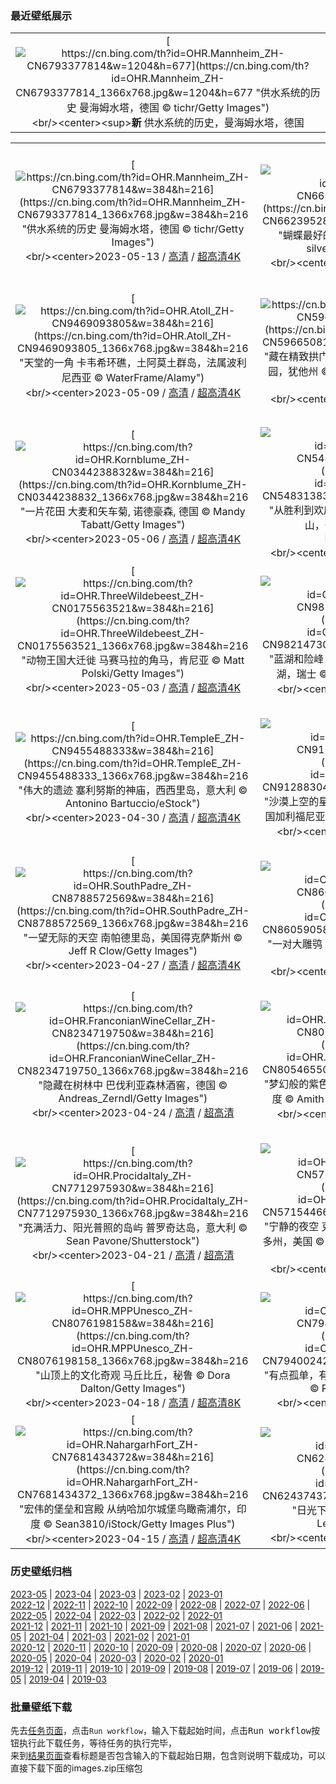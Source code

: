 ### 最近壁纸展示
||
|:---:|
|[![https://cn.bing.com/th?id=OHR.Mannheim_ZH-CN6793377814&w=1204&h=677](https://cn.bing.com/th?id=OHR.Mannheim_ZH-CN6793377814_1366x768.jpg&w=1204&h=677 "供水系统的历史&#10;曼海姆水塔，德国&#10;© tichr/Getty Images")](https://cn.bing.com/search?q=%e6%9b%bc%e6%b5%b7%e5%a7%86%e5%b8%82&form=hpcapt&mkt=zh-cn&filters=HpDate:"20230512_1600")<br/><center><sup>**新**</sup>&nbsp;供水系统的历史，曼海姆水塔，德国<center/>|

||||
|:---:|:---:|:---:|
|[![https://cn.bing.com/th?id=OHR.Mannheim_ZH-CN6793377814&w=384&h=216](https://cn.bing.com/th?id=OHR.Mannheim_ZH-CN6793377814_1366x768.jpg&w=384&h=216 "供水系统的历史&#10;曼海姆水塔，德国&#10;© tichr/Getty Images")](https://cn.bing.com/search?q=%e6%9b%bc%e6%b5%b7%e5%a7%86%e5%b8%82&form=hpcapt&mkt=zh-cn&filters=HpDate:"20230512_1600")<br/><center>2023-05-13 / [高清](https://cn.bing.com/th?id=OHR.Mannheim_ZH-CN6793377814_1920x1200.jpg&w=1920&h=1200) / [超高清4K](https://cn.bing.com/th?id=OHR.Mannheim_ZH-CN6793377814_UHD.jpg&w=3840&h=2160)<center/>|[![https://cn.bing.com/th?id=OHR.WildLupine_ZH-CN6623952879&w=384&h=216](https://cn.bing.com/th?id=OHR.WildLupine_ZH-CN6623952879_1366x768.jpg&w=384&h=216 "蝴蝶最好的朋友&#10;紫色和蓝色的野生羽扇豆&#10;© silverjohn/Getty Images Plus")](https://cn.bing.com/search?q=%e9%87%8e%e7%94%9f%e7%be%bd%e6%89%87%e8%b1%86&form=hpcapt&mkt=zh-cn&filters=HpDate:"20230511_1600")<br/><center>2023-05-12 / [高清](https://cn.bing.com/th?id=OHR.WildLupine_ZH-CN6623952879_1920x1200.jpg&w=1920&h=1200) / [超高清4K](https://cn.bing.com/th?id=OHR.WildLupine_ZH-CN6623952879_UHD.jpg&w=3840&h=2160)<center/>|[![https://cn.bing.com/th?id=OHR.CordouanLighthouse_ZH-CN6267155218&w=384&h=216](https://cn.bing.com/th?id=OHR.CordouanLighthouse_ZH-CN6267155218_1366x768.jpg&w=384&h=216 "金光中的灯塔&#10;科尔杜昂灯塔，罗扬市，夏朗德省，法国&#10;© FRTimelapse/Getty Images")](https://cn.bing.com/search?q=%e7%a7%91%e5%b0%94%e6%9d%9c%e6%98%82%e7%81%af%e5%a1%94&form=hpcapt&mkt=zh-cn&filters=HpDate:"20230509_1600")<br/><center>2023-05-10 / [高清](https://cn.bing.com/th?id=OHR.CordouanLighthouse_ZH-CN6267155218_1920x1200.jpg&w=1920&h=1200) / [超高清4K](https://cn.bing.com/th?id=OHR.CordouanLighthouse_ZH-CN6267155218_UHD.jpg&w=3840&h=2160)<center/>|
|[![https://cn.bing.com/th?id=OHR.Atoll_ZH-CN9469093805&w=384&h=216](https://cn.bing.com/th?id=OHR.Atoll_ZH-CN9469093805_1366x768.jpg&w=384&h=216 "天堂的一角&#10;卡韦希环礁，土阿莫土群岛，法属波利尼西亚&#10;© WaterFrame/Alamy")](https://cn.bing.com/search?q=%e5%8d%a1%e9%9f%a6%e5%b8%8c%e7%8e%af%e7%a4%81&form=hpcapt&mkt=zh-cn&filters=HpDate:"20230508_1600")<br/><center>2023-05-09 / [高清](https://cn.bing.com/th?id=OHR.Atoll_ZH-CN9469093805_1920x1200.jpg&w=1920&h=1200) / [超高清4K](https://cn.bing.com/th?id=OHR.Atoll_ZH-CN9469093805_UHD.jpg&w=3840&h=2160)<center/>|[![https://cn.bing.com/th?id=OHR.TheChaps_ZH-CN5966508162&w=384&h=216](https://cn.bing.com/th?id=OHR.TheChaps_ZH-CN5966508162_1366x768.jpg&w=384&h=216 "藏在精致拱门里的百年时光&#10;精致拱门，拱门国家公园，犹他州&#10;© Mark Brodkin Photography/Getty Images")](https://cn.bing.com/search?q=%e6%8b%b1%e9%97%a8%e5%9b%bd%e5%ae%b6%e5%85%ac%e5%9b%ad&form=hpcapt&mkt=zh-cn&filters=HpDate:"20230507_1600")<br/><center>2023-05-08 / [高清](https://cn.bing.com/th?id=OHR.TheChaps_ZH-CN5966508162_1920x1200.jpg&w=1920&h=1200) / [超高清4K](https://cn.bing.com/th?id=OHR.TheChaps_ZH-CN5966508162_UHD.jpg&w=3840&h=2160)<center/>|[![https://cn.bing.com/th?id=OHR.SealLaughing_ZH-CN5809094643&w=384&h=216](https://cn.bing.com/th?id=OHR.SealLaughing_ZH-CN5809094643_1366x768.jpg&w=384&h=216 "什么事这么好笑？&#10;海豹幼崽，伦迪岛，英国&#10;© Henley Spiers/Minden Pictures")](https://cn.bing.com/search?q=%e7%81%b0%e6%b5%b7%e8%b1%b9&form=hpcapt&mkt=zh-cn&filters=HpDate:"20230506_1600")<br/><center>2023-05-07 / [高清](https://cn.bing.com/th?id=OHR.SealLaughing_ZH-CN5809094643_1920x1200.jpg&w=1920&h=1200) / [超高清4K](https://cn.bing.com/th?id=OHR.SealLaughing_ZH-CN5809094643_UHD.jpg&w=3840&h=2160)<center/>|
|[![https://cn.bing.com/th?id=OHR.Kornblume_ZH-CN0344238832&w=384&h=216](https://cn.bing.com/th?id=OHR.Kornblume_ZH-CN0344238832_1366x768.jpg&w=384&h=216 "一片花田&#10;大麦和矢车菊, 诺德豪森, 德国&#10;© Mandy Tabatt/Getty Images")](https://cn.bing.com/search?q=%e7%9f%a2%e8%bd%a6%e8%8f%8a&form=hpcapt&mkt=zh-cn&filters=HpDate:"20230505_1600")<br/><center>2023-05-06 / [高清](https://cn.bing.com/th?id=OHR.Kornblume_ZH-CN0344238832_1920x1200.jpg&w=1920&h=1200) / [超高清4K](https://cn.bing.com/th?id=OHR.Kornblume_ZH-CN0344238832_UHD.jpg&w=3840&h=2160)<center/>|[![https://cn.bing.com/th?id=OHR.Popocatepetl_ZH-CN5483138337&w=384&h=216](https://cn.bing.com/th?id=OHR.Popocatepetl_ZH-CN5483138337_1366x768.jpg&w=384&h=216 "从胜利到欢庆&#10;普埃布拉天主堂和波波卡特佩特火山，普埃布拉，墨西哥&#10;© Radius Images/Shutterstock")](https://cn.bing.com/search?q=%e6%99%ae%e5%9f%83%e5%b8%83%e6%8b%89%e5%a4%a9%e4%b8%bb%e5%a0%82&form=hpcapt&mkt=zh-cn&filters=HpDate:"20230504_1600")<br/><center>2023-05-05 / [高清](https://cn.bing.com/th?id=OHR.Popocatepetl_ZH-CN5483138337_1920x1200.jpg&w=1920&h=1200) / [超高清4K](https://cn.bing.com/th?id=OHR.Popocatepetl_ZH-CN5483138337_UHD.jpg&w=3840&h=2160)<center/>|[![https://cn.bing.com/th?id=OHR.RebelBase_ZH-CN0484516261&w=384&h=216](https://cn.bing.com/th?id=OHR.RebelBase_ZH-CN0484516261_1366x768.jpg&w=384&h=216 "原力与你同在&#10;蒂卡尔的玛雅遗址，危地马拉&#10;© THP Creative/Getty Images")](https://cn.bing.com/search?q=%e8%92%82%e5%8d%a1%e5%b0%94%e7%9a%84%e7%8e%9b%e9%9b%85%e9%81%97%e5%9d%80&form=hpcapt&mkt=zh-cn&filters=HpDate:"20230503_1600")<br/><center>2023-05-04 / [高清](https://cn.bing.com/th?id=OHR.RebelBase_ZH-CN0484516261_1920x1200.jpg&w=1920&h=1200) / [超高清](https://cn.bing.com/th?id=OHR.RebelBase_ZH-CN0484516261_UHD.jpg)<center/>|
|[![https://cn.bing.com/th?id=OHR.ThreeWildebeest_ZH-CN0175563521&w=384&h=216](https://cn.bing.com/th?id=OHR.ThreeWildebeest_ZH-CN0175563521_1366x768.jpg&w=384&h=216 "动物王国大迁徙&#10;马赛马拉的角马，肯尼亚&#10;© Matt Polski/Getty Images")](https://cn.bing.com/search?q=%e8%a7%92%e9%a9%ac&form=hpcapt&mkt=zh-cn&filters=HpDate:"20230502_1600")<br/><center>2023-05-03 / [高清](https://cn.bing.com/th?id=OHR.ThreeWildebeest_ZH-CN0175563521_1920x1200.jpg&w=1920&h=1200) / [超高清4K](https://cn.bing.com/th?id=OHR.ThreeWildebeest_ZH-CN0175563521_UHD.jpg&w=3840&h=2160)<center/>|[![https://cn.bing.com/th?id=OHR.KlostersSerneus_ZH-CN9821473046&w=384&h=216](https://cn.bing.com/th?id=OHR.KlostersSerneus_ZH-CN9821473046_1366x768.jpg&w=384&h=216 "蓝湖和险峰&#10;阿尔卑斯山脉锡尔夫雷塔山的乔里森湖，瑞士&#10;© Florin Baumann/Getty Images")](https://cn.bing.com/search?q=%e9%94%a1%e5%b0%94%e5%a4%ab%e9%9b%b7%e5%a1%94%e5%b1%b1&form=hpcapt&mkt=zh-cn&filters=HpDate:"20230501_1600")<br/><center>2023-05-02 / [高清](https://cn.bing.com/th?id=OHR.KlostersSerneus_ZH-CN9821473046_1920x1200.jpg&w=1920&h=1200) / [超高清](https://cn.bing.com/th?id=OHR.KlostersSerneus_ZH-CN9821473046_UHD.jpg)<center/>|[![https://cn.bing.com/th?id=OHR.QuebecCityBridge_ZH-CN9618387961&w=384&h=216](https://cn.bing.com/th?id=OHR.QuebecCityBridge_ZH-CN9618387961_1366x768.jpg&w=384&h=216 "工程学杰作&#10;横跨圣劳伦斯河下游的魁北克大桥，加拿大&#10;© Ronald Santerre/Getty Images")](https://cn.bing.com/search?q=%e9%ad%81%e5%8c%97%e5%85%8b%e5%a4%a7%e6%a1%a5&form=hpcapt&mkt=zh-cn&filters=HpDate:"20230430_1600")<br/><center>2023-05-01 / [高清](https://cn.bing.com/th?id=OHR.QuebecCityBridge_ZH-CN9618387961_1920x1200.jpg&w=1920&h=1200) / [超高清4K](https://cn.bing.com/th?id=OHR.QuebecCityBridge_ZH-CN9618387961_UHD.jpg&w=3840&h=2160)<center/>|
|[![https://cn.bing.com/th?id=OHR.TempleE_ZH-CN9455488333&w=384&h=216](https://cn.bing.com/th?id=OHR.TempleE_ZH-CN9455488333_1366x768.jpg&w=384&h=216 "伟大的遗迹&#10;塞利努斯的神庙，西西里岛，意大利&#10;© Antonino Bartuccio/eStock")](https://cn.bing.com/search?q=%e5%a1%9e%e5%88%a9%e5%86%9c%e7%89%b9&form=hpcapt&mkt=zh-cn&filters=HpDate:"20230429_1600")<br/><center>2023-04-30 / [高清](https://cn.bing.com/th?id=OHR.TempleE_ZH-CN9455488333_1920x1200.jpg&w=1920&h=1200) / [超高清4K](https://cn.bing.com/th?id=OHR.TempleE_ZH-CN9455488333_UHD.jpg&w=3840&h=2160)<center/>|[![https://cn.bing.com/th?id=OHR.JTNPMilkyWay_ZH-CN9128830420&w=384&h=216](https://cn.bing.com/th?id=OHR.JTNPMilkyWay_ZH-CN9128830420_1366x768.jpg&w=384&h=216 "沙漠上空的星海&#10;约书亚树国家公园上空的银河，美国加利福尼亚州&#10;© Schroptschop/Getty Images")](https://cn.bing.com/search?q=%e7%ba%a6%e4%b9%a6%e4%ba%9a%e6%a0%91%e5%9b%bd%e5%ae%b6%e5%85%ac%e5%9b%ad&form=hpcapt&mkt=zh-cn&filters=HpDate:"20230428_1600")<br/><center>2023-04-29 / [高清](https://cn.bing.com/th?id=OHR.JTNPMilkyWay_ZH-CN9128830420_1920x1200.jpg&w=1920&h=1200) / [超高清](https://cn.bing.com/th?id=OHR.JTNPMilkyWay_ZH-CN9128830420_UHD.jpg)<center/>|[![https://cn.bing.com/th?id=OHR.MariposaGrove_ZH-CN8957145435&w=384&h=216](https://cn.bing.com/th?id=OHR.MariposaGrove_ZH-CN8957145435_1366x768.jpg&w=384&h=216 "温暖的阳光穿过古老森林&#10;优胜美地国家公园的马里波萨谷巨杉林，美国加利福尼亚州&#10;© Orbon Alija/Getty Images")](https://cn.bing.com/search?q=%e9%a9%ac%e9%87%8c%e6%b3%a2%e8%90%a8%e8%b0%b7%e5%b7%a8%e6%9d%89%e6%9e%97&form=hpcapt&mkt=zh-cn&filters=HpDate:"20230427_1600")<br/><center>2023-04-28 / [高清](https://cn.bing.com/th?id=OHR.MariposaGrove_ZH-CN8957145435_1920x1200.jpg&w=1920&h=1200) / [超高清](https://cn.bing.com/th?id=OHR.MariposaGrove_ZH-CN8957145435_UHD.jpg)<center/>|
|[![https://cn.bing.com/th?id=OHR.SouthPadre_ZH-CN8788572569&w=384&h=216](https://cn.bing.com/th?id=OHR.SouthPadre_ZH-CN8788572569_1366x768.jpg&w=384&h=216 "一望无际的天空&#10;南帕德里岛，美国得克萨斯州&#10;© Jeff R Clow/Getty Images")](https://cn.bing.com/search?q=%e5%be%97%e5%85%8b%e8%90%a8%e6%96%af%e5%b7%9e&form=hpcapt&mkt=zh-cn&filters=HpDate:"20230426_1600")<br/><center>2023-04-27 / [高清](https://cn.bing.com/th?id=OHR.SouthPadre_ZH-CN8788572569_1920x1200.jpg&w=1920&h=1200) / [超高清4K](https://cn.bing.com/th?id=OHR.SouthPadre_ZH-CN8788572569_UHD.jpg&w=3840&h=2160)<center/>|[![https://cn.bing.com/th?id=OHR.GHOAudubonDay_ZH-CN8605905801&w=384&h=216](https://cn.bing.com/th?id=OHR.GHOAudubonDay_ZH-CN8605905801_1366x768.jpg&w=384&h=216 "一对大雕鸮&#10;大雕鸮幼崽&#10;© Michael Morse/Getty Images")](https://cn.bing.com/search?q=%e5%a4%a7%e9%9b%95%e9%b8%ae&form=hpcapt&mkt=zh-cn&filters=HpDate:"20230425_1600")<br/><center>2023-04-26 / [高清](https://cn.bing.com/th?id=OHR.GHOAudubonDay_ZH-CN8605905801_1920x1200.jpg&w=1920&h=1200) / [超高清4K](https://cn.bing.com/th?id=OHR.GHOAudubonDay_ZH-CN8605905801_UHD.jpg&w=3840&h=2160)<center/>|[![https://cn.bing.com/th?id=OHR.AdelieWPD_ZH-CN8434233391&w=384&h=216](https://cn.bing.com/th?id=OHR.AdelieWPD_ZH-CN8434233391_1366x768.jpg&w=384&h=216 "在浮冰上休闲放松&#10;阿德利企鹅&#10;© David Merron Photography/Getty Images")](https://cn.bing.com/search?q=%e9%98%bf%e5%be%b7%e5%88%a9%e4%bc%81%e9%b9%85&form=hpcapt&mkt=zh-cn&filters=HpDate:"20230424_1600")<br/><center>2023-04-25 / [高清](https://cn.bing.com/th?id=OHR.AdelieWPD_ZH-CN8434233391_1920x1200.jpg&w=1920&h=1200) / [超高清4K](https://cn.bing.com/th?id=OHR.AdelieWPD_ZH-CN8434233391_UHD.jpg&w=3840&h=2160)<center/>|
|[![https://cn.bing.com/th?id=OHR.FranconianWineCellar_ZH-CN8234719750&w=384&h=216](https://cn.bing.com/th?id=OHR.FranconianWineCellar_ZH-CN8234719750_1366x768.jpg&w=384&h=216 "隐藏在树林中&#10;巴伐利亚森林酒窖，德国&#10;© Andreas_Zerndl/Getty Images")](https://cn.bing.com/search?q=%e5%b7%b4%e4%bc%90%e5%88%a9%e4%ba%9a%e6%a3%ae%e6%9e%97&form=hpcapt&mkt=zh-cn&filters=HpDate:"20230423_1600")<br/><center>2023-04-24 / [高清](https://cn.bing.com/th?id=OHR.FranconianWineCellar_ZH-CN8234719750_1920x1200.jpg&w=1920&h=1200) / [超高清](https://cn.bing.com/th?id=OHR.FranconianWineCellar_ZH-CN8234719750_UHD.jpg)<center/>|[![https://cn.bing.com/th?id=OHR.Honnavaralavenderfields_ZH-CN8054655091&w=384&h=216](https://cn.bing.com/th?id=OHR.Honnavaralavenderfields_ZH-CN8054655091_1366x768.jpg&w=384&h=216 "梦幻般的紫色&#10;日出时分薄雾笼罩下的薰衣草田，印度&#10;© Amith Nag Photography/Getty Images")](https://cn.bing.com/search?q=%e8%96%b0%e8%a1%a3%e8%8d%89%e7%94%b0&form=hpcapt&mkt=zh-cn&filters=HpDate:"20230422_1600")<br/><center>2023-04-23 / [高清](https://cn.bing.com/th?id=OHR.Honnavaralavenderfields_ZH-CN8054655091_1920x1200.jpg&w=1920&h=1200) / [超高清](https://cn.bing.com/th?id=OHR.Honnavaralavenderfields_ZH-CN8054655091_UHD.jpg)<center/>|[![https://cn.bing.com/th?id=OHR.EarthDayFox_ZH-CN7926350207&w=384&h=216](https://cn.bing.com/th?id=OHR.EarthDayFox_ZH-CN7926350207_1366x768.jpg&w=384&h=216 "国家公园中狡猾的常住居民&#10;岛屿灰狐，海峡群岛国家公园，美国加利福尼亚州&#10;© Ian Shive/Tandem Stills + Motion")](https://cn.bing.com/search?q=%e5%b2%9b%e5%b1%bf%e7%81%b0%e7%8b%90&form=hpcapt&mkt=zh-cn&filters=HpDate:"20230421_1600")<br/><center>2023-04-22 / [高清](https://cn.bing.com/th?id=OHR.EarthDayFox_ZH-CN7926350207_1920x1200.jpg&w=1920&h=1200) / [超高清4K](https://cn.bing.com/th?id=OHR.EarthDayFox_ZH-CN7926350207_UHD.jpg&w=3840&h=2160)<center/>|
|[![https://cn.bing.com/th?id=OHR.ProcidaItaly_ZH-CN7712975930&w=384&h=216](https://cn.bing.com/th?id=OHR.ProcidaItaly_ZH-CN7712975930_1366x768.jpg&w=384&h=216 "充满活力、阳光普照的岛屿&#10;普罗奇达岛，意大利&#10;© Sean Pavone/Shutterstock")](https://cn.bing.com/search?q=%e6%84%8f%e5%a4%a7%e5%88%a9%e6%99%ae%e7%bd%97%e5%a5%87%e8%be%be%e5%b2%9b&form=hpcapt&mkt=zh-cn&filters=HpDate:"20230420_1600")<br/><center>2023-04-21 / [高清](https://cn.bing.com/th?id=OHR.ProcidaItaly_ZH-CN7712975930_1920x1200.jpg&w=1920&h=1200) / [超高清](https://cn.bing.com/th?id=OHR.ProcidaItaly_ZH-CN7712975930_UHD.jpg)<center/>|[![https://cn.bing.com/th?id=OHR.CrestedButteEclispe_ZH-CN5715446670&w=384&h=216](https://cn.bing.com/th?id=OHR.CrestedButteEclispe_ZH-CN5715446670_1366x768.jpg&w=384&h=216 "宁静的夜空&#10;克雷斯特德比特山上方的月食，科罗拉多州，美国&#10;© Mengzhonghua Photography/Getty Images")](https://cn.bing.com/search?q=%e7%94%98%e5%b0%bc%e6%a3%ae%e5%9b%bd%e5%ae%b6%e6%a3%ae%e6%9e%97&form=hpcapt&mkt=zh-cn&filters=HpDate:"20230419_1600")<br/><center>2023-04-20 / [高清](https://cn.bing.com/th?id=OHR.CrestedButteEclispe_ZH-CN5715446670_1920x1200.jpg&w=1920&h=1200) / [超高清4K](https://cn.bing.com/th?id=OHR.CrestedButteEclispe_ZH-CN5715446670_UHD.jpg&w=3840&h=2160)<center/>|[![https://cn.bing.com/th?id=OHR.TaiwanYuhina_ZH-CN6541884178&w=384&h=216](https://cn.bing.com/th?id=OHR.TaiwanYuhina_ZH-CN6541884178_1366x768.jpg&w=384&h=216 "一对互相依偎的褐头凤鹛&#10;褐头凤鹛&#10;© Staffan Widstrand/Minden Pictures")](https://cn.bing.com/search?q=%e8%a4%90%e5%a4%b4%e5%87%a4%e9%b9%9b&form=hpcapt&mkt=zh-cn&filters=HpDate:"20230418_1600")<br/><center>2023-04-19 / [高清](https://cn.bing.com/th?id=OHR.TaiwanYuhina_ZH-CN6541884178_1920x1200.jpg&w=1920&h=1200) / [超高清4K](https://cn.bing.com/th?id=OHR.TaiwanYuhina_ZH-CN6541884178_UHD.jpg&w=3840&h=2160)<center/>|
|[![https://cn.bing.com/th?id=OHR.MPPUnesco_ZH-CN8076198158&w=384&h=216](https://cn.bing.com/th?id=OHR.MPPUnesco_ZH-CN8076198158_1366x768.jpg&w=384&h=216 "山顶上的文化奇观&#10;马丘比丘，秘鲁&#10;© Dora Dalton/Getty Images")](https://cn.bing.com/search?q=%e9%a9%ac%e4%b8%98%e6%af%94%e4%b8%98&form=hpcapt&mkt=zh-cn&filters=HpDate:"20230417_1600")<br/><center>2023-04-18 / [高清](https://cn.bing.com/th?id=OHR.MPPUnesco_ZH-CN8076198158_1920x1200.jpg&w=1920&h=1200) / [超高清8K](https://cn.bing.com/th?id=OHR.MPPUnesco_ZH-CN8076198158_UHD.jpg)<center/>|[![https://cn.bing.com/th?id=OHR.MinouLighthouse_ZH-CN7940024247&w=384&h=216](https://cn.bing.com/th?id=OHR.MinouLighthouse_ZH-CN7940024247_1366x768.jpg&w=384&h=216 "有点孤单，有点浪漫&#10;布列塔尼的小米努灯塔，法国&#10;© RooM the Agency/Alamy")](https://cn.bing.com/search?q=%e5%b8%83%e5%88%97%e5%a1%94%e5%b0%bc%e5%a4%a7%e5%8c%ba&form=hpcapt&mkt=zh-cn&filters=HpDate:"20230416_1600")<br/><center>2023-04-17 / [高清](https://cn.bing.com/th?id=OHR.MinouLighthouse_ZH-CN7940024247_1920x1200.jpg&w=1920&h=1200) / [超高清](https://cn.bing.com/th?id=OHR.MinouLighthouse_ZH-CN7940024247_UHD.jpg)<center/>|[![https://cn.bing.com/th?id=OHR.KiteDay_ZH-CN7813901578&w=384&h=216](https://cn.bing.com/th?id=OHR.KiteDay_ZH-CN7813901578_1366x768.jpg&w=384&h=216 "去放风筝吧！&#10;阿德莱德国际风筝节，澳大利亚&#10;© Andrey Moisseyev/Alamy")](https://cn.bing.com/search?q=%e9%a3%8e%e7%ad%9d&form=hpcapt&mkt=zh-cn&filters=HpDate:"20230415_1600")<br/><center>2023-04-16 / [高清](https://cn.bing.com/th?id=OHR.KiteDay_ZH-CN7813901578_1920x1200.jpg&w=1920&h=1200) / [超高清4K](https://cn.bing.com/th?id=OHR.KiteDay_ZH-CN7813901578_UHD.jpg&w=3840&h=2160)<center/>|
|[![https://cn.bing.com/th?id=OHR.NahargarhFort_ZH-CN7681434372&w=384&h=216](https://cn.bing.com/th?id=OHR.NahargarhFort_ZH-CN7681434372_1366x768.jpg&w=384&h=216 "宏伟的堡垒和宫殿&#10;从纳哈加尔城堡鸟瞰斋浦尔，印度&#10;© Sean3810/iStock/Getty Images Plus")](https://cn.bing.com/search?q=%e7%ba%b3%e5%93%88%e5%8a%a0%e5%b0%94%e5%9f%8e%e5%a0%a1&form=hpcapt&mkt=zh-cn&filters=HpDate:"20230414_1600")<br/><center>2023-04-15 / [高清](https://cn.bing.com/th?id=OHR.NahargarhFort_ZH-CN7681434372_1920x1200.jpg&w=1920&h=1200) / [超高清4K](https://cn.bing.com/th?id=OHR.NahargarhFort_ZH-CN7681434372_UHD.jpg&w=3840&h=2160)<center/>|[![https://cn.bing.com/th?id=OHR.RedSeaStars_ZH-CN6243743747&w=384&h=216](https://cn.bing.com/th?id=OHR.RedSeaStars_ZH-CN6243743747_1366x768.jpg&w=384&h=216 "日光下的星星&#10;红海星, 地中海&#10;© Hans Leijnse/Minden Pictures")](https://cn.bing.com/search?q=%e7%ba%a2%e6%b5%b7%e6%98%9f&form=hpcapt&mkt=zh-cn&filters=HpDate:"20230413_1600")<br/><center>2023-04-14 / [高清](https://cn.bing.com/th?id=OHR.RedSeaStars_ZH-CN6243743747_1920x1200.jpg&w=1920&h=1200) / [超高清4K](https://cn.bing.com/th?id=OHR.RedSeaStars_ZH-CN6243743747_UHD.jpg&w=3840&h=2160)<center/>|[![https://cn.bing.com/th?id=OHR.SnowdoniaNational_ZH-CN7415540950&w=384&h=216](https://cn.bing.com/th?id=OHR.SnowdoniaNational_ZH-CN7415540950_1366x768.jpg&w=384&h=216 "徒步旅行者的向往之地&#10;斯诺登尼亚国家公园，威尔士，英国&#10;© Sebastian Wasek/eStock Photo")](https://cn.bing.com/search?q=%e6%96%af%e8%af%ba%e7%99%bb%e5%b0%bc%e4%ba%9a%e5%9b%bd%e5%ae%b6%e5%85%ac%e5%9b%ad&form=hpcapt&mkt=zh-cn&filters=HpDate:"20230412_1600")<br/><center>2023-04-13 / [高清](https://cn.bing.com/th?id=OHR.SnowdoniaNational_ZH-CN7415540950_1920x1200.jpg&w=1920&h=1200) / [超高清](https://cn.bing.com/th?id=OHR.SnowdoniaNational_ZH-CN7415540950_UHD.jpg)<center/>|


### 历史壁纸归档
[2023-05](views/2023/2023-05.md) | [2023-04](views/2023/2023-04.md) | [2023-03](views/2023/2023-03.md) | [2023-02](views/2023/2023-02.md) | [2023-01](views/2023/2023-01.md)  
[2022-12](views/2022/2022-12.md) | [2022-11](views/2022/2022-11.md) | [2022-10](views/2022/2022-10.md) | [2022-09](views/2022/2022-09.md) | [2022-08](views/2022/2022-08.md) | [2022-07](views/2022/2022-07.md) | [2022-06](views/2022/2022-06.md) | [2022-05](views/2022/2022-05.md) | [2022-04](views/2022/2022-04.md) | [2022-03](views/2022/2022-03.md) | [2022-02](views/2022/2022-02.md) | [2022-01](views/2022/2022-01.md)  
[2021-12](views/2021/2021-12.md) | [2021-11](views/2021/2021-11.md) | [2021-10](views/2021/2021-10.md) | [2021-09](views/2021/2021-09.md) | [2021-08](views/2021/2021-08.md) | [2021-07](views/2021/2021-07.md) | [2021-06](views/2021/2021-06.md) | [2021-05](views/2021/2021-05.md) | [2021-04](views/2021/2021-04.md) | [2021-03](views/2021/2021-03.md) | [2021-02](views/2021/2021-02.md) | [2021-01](views/2021/2021-01.md)  
[2020-12](views/2020/2020-12.md) | [2020-11](views/2020/2020-11.md) | [2020-10](views/2020/2020-10.md) | [2020-09](views/2020/2020-09.md) | [2020-08](views/2020/2020-08.md) | [2020-07](views/2020/2020-07.md) | [2020-06](views/2020/2020-06.md) | [2020-05](views/2020/2020-05.md) | [2020-04](views/2020/2020-04.md) | [2020-03](views/2020/2020-03.md) | [2020-02](views/2020/2020-02.md) | [2020-01](views/2020/2020-01.md)  
[2019-12](views/2019/2019-12.md) | [2019-11](views/2019/2019-11.md) | [2019-10](views/2019/2019-10.md) | [2019-09](views/2019/2019-09.md) | [2019-08](views/2019/2019-08.md) | [2019-07](views/2019/2019-07.md) | [2019-06](views/2019/2019-06.md) | [2019-05](views/2019/2019-05.md) | [2019-04](views/2019/2019-04.md) | [2019-03](views/2019/2019-03.md)


### 批量壁纸下载
先去[任务页面](https://github.com/wefashe/image-save/actions/workflows/mydown.yml)，点击`Run workflow`，输入下载起始时间，点击<kbd>Run workflow</kbd>按钮执行此下载任务，等待任务的执行完毕，  
来到[结果页面](https://github.com/wefashe/image-save/releases/tag/down_zip_tag)查看标题是否包含输入的下载起始日期，包含则说明下载成功，可以直接下载下面的images.zip压缩包  
